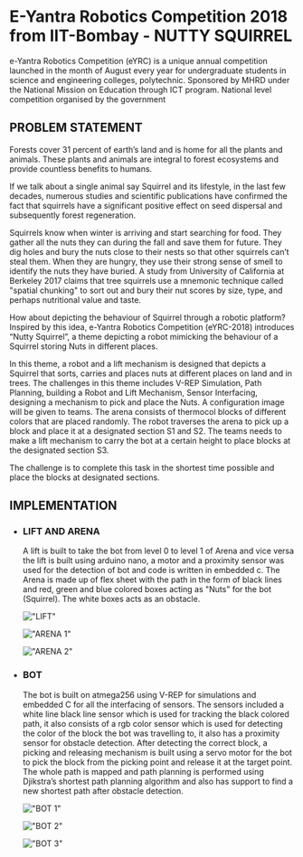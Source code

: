 # E-Yantra Robotics Competition 2018 from IIT-Bombay - NUTTY SQUIRREL

e-Yantra Robotics Competition (eYRC) is a unique annual competition launched in the month of August every year for undergraduate students in science and engineering colleges, polytechnic. Sponsored by MHRD under the National Mission on Education through ICT program. National level competition organised by the government

## PROBLEM STATEMENT

Forests cover 31 percent of earth’s land and is home for all the plants and animals. These plants and animals are integral to forest ecosystems and provide countless benefits to humans.

If we talk about a single animal say Squirrel and its lifestyle, in the last few decades, numerous studies and scientific publications have confirmed the fact that squirrels have a significant positive effect on seed dispersal and subsequently forest regeneration.

Squirrels know when winter is arriving and start searching for food. They gather all the nuts they can during the fall and save them for future. They dig holes and bury the nuts close to their nests so that other squirrels can’t steal them. When they are hungry, they use their strong sense of smell to identify the nuts they have buried. A study from University of California at Berkeley 2017 claims that tree squirrels use a mnemonic technique called "spatial chunking" to sort out and bury their nut scores by size, type, and perhaps nutritional value and taste.

How about depicting the behaviour of Squirrel through a robotic platform? Inspired by this idea, e-Yantra Robotics Competition (eYRC-2018) introduces “Nutty Squirrel”, a theme depicting a robot mimicking the behaviour of a Squirrel storing Nuts in different places.

In this theme, a robot and a lift mechanism is designed that depicts a Squirrel that sorts, carries and places nuts at different places on land and in trees. The challenges in this theme includes V-REP Simulation, Path Planning, building a Robot and Lift Mechanism, Sensor Interfacing, designing a mechanism to pick and place the Nuts. A configuration image will be given to teams. The arena consists of thermocol blocks of different colors that are placed randomly. The robot traverses the arena to pick up a block and place it at a designated section S1 and S2. The teams needs to make a lift mechanism to carry the bot at a certain height to place blocks at the designated section S3.

The challenge is to complete this task in the shortest time possible and place the blocks at designated sections.


## IMPLEMENTATION

- ### LIFT AND ARENA
    A lift is built to take the bot from level 0 to level 1 of Arena and vice versa the lift is built using arduino nano, a motor and a proximity sensor was used for the detection of bot and code is written in embedded c.
    The Arena is made up of flex sheet with the path in the form of black lines and red, green and blue colored boxes acting as "Nuts" for the bot (Squirrel). The white boxes acts as an obstacle.

    !["LIFT"](assets/lift.jpg "LIFT")

    !["ARENA 1"](assets/arena_1.jpg "ARENA 1")

    !["ARENA 2"](assets/arena_2.jpg "ARENA 2")

- ### BOT
    The bot is built on atmega256 using V-REP for simulations and embedded C for all the interfacing of sensors. The sensors included a white line black line sensor which is used for tracking the black colored path, it also consists of a rgb color sensor which is used for detecting the color of the block the bot was travelling to, it also has a proximity sensor for obstacle detection.
    After detecting the correct block, a picking and releasing mechanism is built using a servo motor for the bot to pick the block from the picking point and release it at the target point.
    The whole path is mapped and path planning is performed using Djikstra’s shortest path planning algorithm and also has support to find a new shortest path after obstacle detection.

    !["BOT 1"](assets/bot_1.jpg "BOT 1")

    !["BOT 2"](assets/bot_2.jpg "BOT 2")

    !["BOT 3"](assets/bot_3.jpg "BOT 3")